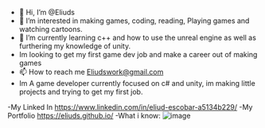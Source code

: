 - 👋 Hi, I’m @Eliuds
- 👀 I’m interested in making games, coding, reading, Playing games and watching cartoons.
- 🌱 I’m currently learning c++ and how to use the unreal engine as well as furthering my knowledge of unity.
- Im looking to get my first game dev job and make a career out of making games
- 📫 How to reach me Eliudswork@gmail.com
- Im A game developer currently focused on c# and unity, im making little projects and trying to get my first job.

-My Linked In https://www.linkedin.com/in/eliud-escobar-a5134b229/
-My Portfolio https://eliuds.github.io/
-What i know:
![image](https://user-images.githubusercontent.com/96641564/163076372-fe79e5b2-ef8b-4ccf-a9fb-76b6f29080d4.png)


<!---
Eliuds/Eliuds is a ✨ special ✨ repository because its `README.md` (this file) appears on your GitHub profile.
You can click the Preview link to take a look at your changes.
--->
